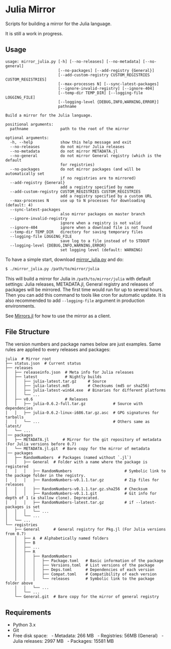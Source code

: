 # Julia Mirror

Scripts for building a mirror for the Julia language.

It is still a work in progress.

## Usage

```
usage: mirror_julia.py [-h] [--no-releases] [--no-metadata] [--no-general]
                       [--no-packages] [--add-registry {General}]
                       [--add-custom-registry CUSTOM_REGISTRIES CUSTOM_REGISTRIES]
                       [--max-processes N] [--sync-latest-packages]
                       [--ignore-invalid-registry] [--ignore-404]
                       [--temp-dir TEMP_DIR] [--logging-file LOGGING_FILE]
                       [--logging-level {DEBUG,INFO,WARNING,ERROR}]
                       pathname

Build a mirror for the Julia language.

positional arguments:
  pathname              path to the root of the mirror

optional arguments:
  -h, --help            show this help message and exit
  --no-releases         do not mirror Julia releases
  --no-metadata         do not mirror METADATA.jl
  --no-general          do not mirror General registry (which is the default
                        for registries)
  --no-packages         do not mirror packages (and will be automatically set
                        if no registries are to mirrored)
  --add-registry {General}
                        add a registry specified by name
  --add-custom-registry CUSTOM_REGISTRIES CUSTOM_REGISTRIES
                        add a registry specified by a custom URL
  --max-processes N     use up to N processes for downloading (default: 4)
  --sync-latest-packages
                        also mirror packages on master branch
  --ignore-invalid-registry
                        ignore when a registry is not valid
  --ignore-404          ignore when a download file is not found
  --temp-dir TEMP_DIR   directory for saving temporary files
  --logging-file LOGGING_FILE
                        save log to a file instead of to STDOUT
  --logging-level {DEBUG,INFO,WARNING,ERROR}
                        set logging level (default: WARNING)
```

To have a simple start, download
[mirror_julia.py](https://github.com/sunoru/julia-mirror/raw/master/scripts/mirror_julia.py) and do:
```bash
$ ./mirror_julia.py /path/to/mirror/julia
```
This will build a mirror for Julia in `/path/to/mirror/julia` with default settings: Julia releases, METADATA.jl,
General registry and releases of packages will be mirrored. The first time would run for up to several hours. Then you
can add this command to tools like cron for automatic update. It is also recommended to add `--logging-file` argument
in production environments.

See [Mirrors.jl](https://github.com/sunoru/Mirrors.jl) for how to use the mirror as a client.

## File Structure

The version numbers and package names below are just examples. Same rules are applied to every releases and packages:

```
julia  # Mirror root
├── status.json  # Current status
├── releases
│   ├── releaseinfo.json  # Meta info for Julia releases
│   ├── latest            # Nightly builds
│   │   ├── julia-latest.tar.gz     # Source
│   │   ├── julia-latest.md5        # Checksums (md5 or sha256)
│   │   ├── julia-latest-win64.exe  # Binaries for different platforms
│   │   └── ...
│   ├── v0.6              # Releases
│   │   ├── julia-0.6.2-full.tar.gz            # Source with dependencies
│   │   ├── julia-0.6.2-linux-i686.tar.gz.asc  # GPG signatures for tarballs
│   │   └── ...                                # Others same as latest/
│   └── ...
│── packages
│   ├── METADATA.jl      # Mirror for the git repository of metadata (For Julia versions before 0.7)
│   └── METADATA.jl.git  # Bare copy for the mirror of metadata
│── packages
│   ├── RandomNumbers  # Packages (named without `.jl`)
│   │   ├── General  # Folder with a name where the package is registered
│   │   │   ├── RandomNumbers                       # Symbolic link to the package folder in the registry.
│   │   │   ├── RandomNumbers-v0.1.1.tar.gz         # Zip files for releases
│   │   │   ├── RandomNumbers-v0.1.1.tar.gz.sha256  # Checksum
│   │   │   ├── RandomNumbers-v0.1.1.git            # Git info for depth of 1 (a shallow clone). Deprecated.
│   │   │   ├── RandomNumbers-latest.tar.gz         # if --latest-packages is set
│   │   │   └── ...
│   │   └── ...
│   └── ...
└── registries
    ├── General      # General registry for Pkg.jl (For Julia versions from 0.7)
    │   ├── A  # Alphabetically named folders
    │   ├── B
    │   ├── ...
    │   ├── R
    │   │   ├── RandomNumbers
    │   │   │   ├── Package.toml   # Basic information of the package
    │   │   │   ├── Versions.toml  # List versions of the package
    │   │   │   ├── Deps.toml      # Dependencies of each version
    │   │   │   ├── Compat.toml    # Compatibility of each version
    │   │   │   └── releases       # Symbolic link to the package folder above
    │   │   └── ...
    │   └── ...
    └── General.git  # Bare copy for the mirror of general registry
```

## Requirements

- Python 3.x
- Git
- Free disk space:
  - Metadata: 266 MB
  - Registries: 56MB (General)
  - Julia releases: 2997 MB
  - Packages: 15581 MB
